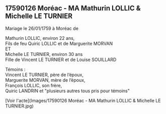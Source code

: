 ## 17590126 Moréac - MA Mathurin LOLLIC & Michelle LE TURNIER

Mariage le 26/01/1759 à Moréac de  

Mathurin LOLLIC, environ 22 ans,  
Fils de feu Quiric LOLLIC et de Marguerite MORVAN  
ET  
Michelle LE TURNIER, environ 30 ans  
Fille de Vincent LE TURNIER et de Louise SOUILLARD  

Témoins :  
Vincent LE TURNIER, père de l’époux,  
Marguerite MORVAN, mère de l’époux,  
François LOLLIC, son frère,  
Quiric LANDRIN et "plusieurs autres tous pris pour témoins"



[Voir l'acte](Images/17590126 Moréac - MA Mathurin LOLLIC & Michelle LE TURNIER.jpg)